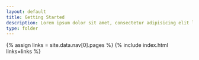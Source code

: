 ```yaml
---
layout: default
title: Getting Started
description: Lorem ipsum dolor sit amet, consectetur adipisicing elit laborum.
type: folder
---
```


{% assign links = site.data.nav[0].pages %}
{% include index.html links=links %}
